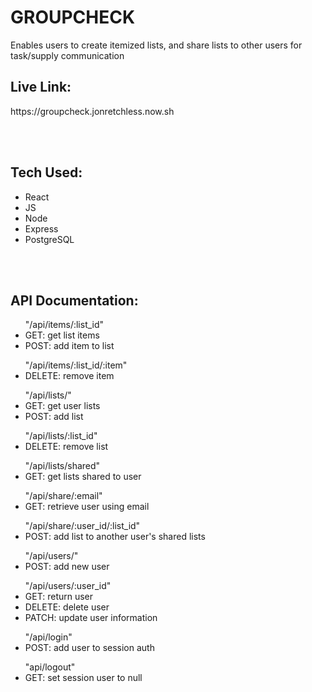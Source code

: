 <h1>GROUPCHECK</h1>
<p> Enables users to create itemized lists, and share lists to other users for task/supply communication</p>
<h2>Live Link:</h2>
<p>https://groupcheck.jonretchless.now.sh</p>
<br>
<br>
<h2>Tech Used:</h2>
<ul>
    <li>React</li>
    <li>JS</li>
    <li>Node</li>
    <li>Express</li>
    <li>PostgreSQL</li>
</ul>
<br>
<br>
<h2>API Documentation:</h2>
<ul>
    "/api/items/:list_id"
    <li>
        GET: get list items
    </li>
    <li>
        POST: add item to list
    </li>
</ul>
<ul>
    "/api/items/:list_id/:item"
    <li>
        DELETE: remove item
    </li>
</ul>
<ul>
    "/api/lists/"
    <li>
        GET: get user lists
    </li>
    <li>
        POST: add list
    </li>
</ul>
<ul>
    "/api/lists/:list_id"
    <li>
        DELETE: remove list
    </li>
</ul>
<ul>
    "/api/lists/shared"
    <li>
        GET: get lists shared to user
    </li>
</ul>
<ul>
    "/api/share/:email"
    <li>
        GET: retrieve user using email
    </li>
</ul>
<ul>
    "/api/share/:user_id/:list_id"
    <li>
        POST: add list to another user's shared lists
    </li>
</ul>
<ul>
    "/api/users/"
    <li>
        POST: add new user
    </li>
</ul>
<ul>    
    "/api/users/:user_id"
    <li>
        GET: return user
    </li>
    <li>
        DELETE: delete user
    </li>
    <li>
        PATCH: update user information
    </li>
</ul>
<ul>
    "/api/login"
    <li>
        POST: add user to session auth
    </li>
</ul>
<ul>
    "api/logout"
    <li>
        GET: set session user to null
    </li>
</ul>
